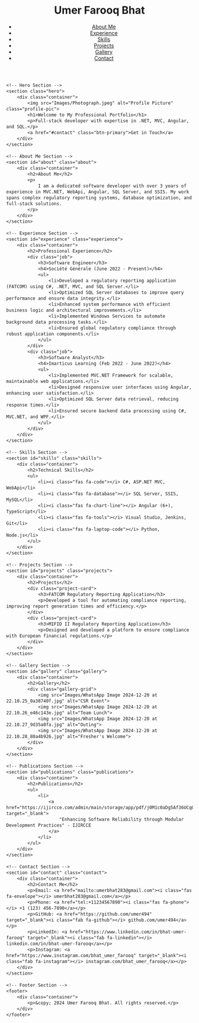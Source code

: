 <html>
<html lang="en">
<head>
    <meta charset="UTF-8">
    <meta name="viewport" content="width=device-width, initial-scale=1.0">
    <title>Umer Farooq Bhat - Portfolio</title>
    <link rel="stylesheet" href="style.css">
    <link rel="stylesheet" href="https://cdnjs.cloudflare.com/ajax/libs/font-awesome/6.0.0-beta3/css/all.min.css">
</head>
<body>
    <!-- Header Section -->
    <header>
        <div class="container">
            <h1>Umer Farooq Bhat</h1>
            <nav>
                <ul>
                    <li><a href="#about">About Me</a></li>
                    <li><a href="#experience">Experience</a></li>
                    <li><a href="#skills">Skills</a></li>
                    <li><a href="#projects">Projects</a></li>
                    <li><a href="#gallery">Gallery</a></li>
                    <li><a href="#contact">Contact</a></li>
                </ul>
            </nav>
        </div>
    </header>

    <!-- Hero Section -->
    <section class="hero">
        <div class="container">
            <img src="Images/Photograph.jpeg" alt="Profile Picture" class="profile-pic">
            <h1>Welcome to My Professional Portfolio</h1>
            <p>Full-stack developer with expertise in .NET, MVC, Angular, and SQL.</p>
            <a href="#contact" class="btn-primary">Get in Touch</a>
        </div>
    </section>

    <!-- About Me Section -->
    <section id="about" class="about">
        <div class="container">
            <h2>About Me</h2>
            <p>
                I am a dedicated software developer with over 3 years of experience in MVC.NET, WebApi, Angular, SQL Server, and SSIS. My work spans complex regulatory reporting systems, database optimization, and full-stack solutions.
            </p>
        </div>
    </section>

    <!-- Experience Section -->
    <section id="experience" class="experience">
        <div class="container">
            <h2>Professional Experience</h2>
            <div class="job">
                <h3>Software Engineer</h3>
                <h4>Société Générale (June 2022 - Present)</h4>
                <ul>
                    <li>Developed a regulatory reporting application (FATCOM) using C#, .NET, MVC, and SQL Server.</li>
                    <li>Optimized SQL Server databases to improve query performance and ensure data integrity.</li>
                    <li>Enhanced system performance with efficient business logic and architectural improvements.</li>
                    <li>Implemented Windows Services to automate background data processing tasks.</li>
                    <li>Ensured global regulatory compliance through robust application components.</li>
                </ul>
            </div>
            <div class="job">
                <h3>Software Analyst</h3>
                <h4>Imarticus Learning (Feb 2022 - June 2022)</h4>
                <ul>
                    <li>Implemented MVC.NET Framework for scalable, maintainable web applications.</li>
                    <li>Designed responsive user interfaces using Angular, enhancing user satisfaction.</li>
                    <li>Optimized SQL Server data retrieval, reducing response times.</li>
                    <li>Ensured secure backend data processing using C#, MVC.NET, and WPF.</li>
                </ul>
            </div>
        </div>
    </section>

    <!-- Skills Section -->
    <section id="skills" class="skills">
        <div class="container">
            <h2>Technical Skills</h2>
            <ul>
                <li><i class="fas fa-code"></i> C#, ASP.NET MVC, WebApi</li>
                <li><i class="fas fa-database"></i> SQL Server, SSIS, MySQL</li>
                <li><i class="fas fa-chart-line"></i> Angular (6+), TypeScript</li>
                <li><i class="fas fa-tools"></i> Visual Studio, Jenkins, Git</li>
                <li><i class="fas fa-laptop-code"></i> Python, Node.js</li>
            </ul>
        </div>
    </section>

    <!-- Projects Section -->
    <section id="projects" class="projects">
        <div class="container">
            <h2>Projects</h2>
            <div class="project-card">
                <h3>FATCOM Regulatory Reporting Application</h3>
                <p>Developed a tool for automating compliance reporting, improving report generation times and efficiency.</p>
            </div>
            <div class="project-card">
                <h3>MIFID II Regulatory Reporting Application</h3>
                <p>Designed and developed a platform to ensure compliance with European financial regulations.</p>
            </div>
        </div>
    </section>

    <!-- Gallery Section -->
    <section id="gallery" class="gallery">
        <div class="container">
            <h2>Gallery</h2>
            <div class="gallery-grid">
                <img src="Images/WhatsApp Image 2024-12-20 at 22.10.25_0a38740f.jpg" alt="CSR Event">
                <img src="Images/WhatsApp Image 2024-12-20 at 22.10.26_e46c143e.jpg" alt="Team Lunch">
                <img src="Images/WhatsApp Image 2024-12-20 at 22.10.27_9d35a0fa.jpg" alt="Outing">
                <img src="Images/WhatsApp Image 2024-12-20 at 22.10.28_80a4b926.jpg" alt="Fresher's Welcome">
            </div>
        </div>
    </section>

    <!-- Publications Section -->
    <section id="publications" class="publications">
        <div class="container">
            <h2>Publications</h2>
            <ul>
                <li>
                    <a href="https://ijircce.com/admin/main/storage/app/pdf/j0M1c0aDg5Af36UCq0fLj3tJ4kkBj5yDs1B1K0rO.pdf" target="_blank">
                        "Enhancing Software Reliability through Modular Development Practices" - IJIRCCE
                    </a>
                </li>
            </ul>
        </div>
    </section>

    <!-- Contact Section -->
    <section id="contact" class="contact">
        <div class="container">
            <h2>Contact Me</h2>
            <p>Email: <a href="mailto:umerbhat283@gmail.com"><i class="fas fa-envelope"></i> umerbhat283@gmail.com</a></p>
            <p>Phone: <a href="tel:+11234567890"><i class="fas fa-phone"></i> +1 (123) 456-7890</a></p>
            <p>GitHub: <a href="https://github.com/umer494" target="_blank"><i class="fab fa-github"></i> github.com/umer494</a></p>
            <p>LinkedIn: <a href="https://www.linkedin.com/in/bhat-umer-farooq" target="_blank"><i class="fab fa-linkedin"></i> linkedin.com/in/bhat-umer-farooq</a></p>
            <p>Instagram: <a href="https://www.instagram.com/bhat_umer_farooq" target="_blank"><i class="fab fa-instagram"></i> instagram.com/bhat_umer_farooq</a></p>
        </div>
    </section>

    <!-- Footer Section -->
    <footer>
        <div class="container">
            <p>&copy; 2024 Umer Farooq Bhat. All rights reserved.</p>
        </div>
    </footer>

</body>
</html>
